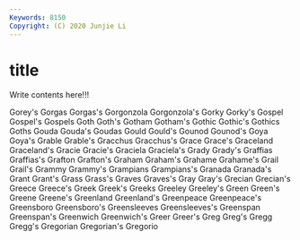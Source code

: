 ```yaml
---
Keywords: 8150
Copyright: (C) 2020 Junjie Li
---
```


# title

Write contents here!!!

Gorey's 
Gorgas 
Gorgas's 
Gorgonzola 
Gorgonzola's 
Gorky 
Gorky's 
Gospel 
Gospel's
Gospels 
Goth 
Goth's 
Gotham 
Gotham's 
Gothic 
Gothic's 
Gothics 
Goths 
Gouda
Gouda's 
Goudas 
Gould 
Gould's 
Gounod 
Gounod's 
Goya 
Goya's 
Grable 
Grable's
Gracchus 
Gracchus's 
Grace 
Grace's 
Graceland 
Graceland's 
Gracie 
Gracie's 
Graciela 
Graciela's
Grady 
Grady's 
Graffias 
Graffias's 
Grafton 
Grafton's 
Graham 
Graham's 
Grahame 
Grahame's
Grail 
Grail's 
Grammy 
Grammy's 
Grampians 
Grampians's 
Granada 
Granada's 
Grant 
Grant's
Grass 
Grass's 
Graves 
Graves's 
Gray 
Gray's 
Grecian 
Grecian's 
Greece 
Greece's
Greek 
Greek's 
Greeks 
Greeley 
Greeley's 
Green 
Green's 
Greene 
Greene's 
Greenland
Greenland's 
Greenpeace 
Greenpeace's 
Greensboro 
Greensboro's 
Greensleeves 
Greensleeves's 
Greenspan 
Greenspan's 
Greenwich
Greenwich's 
Greer 
Greer's 
Greg 
Greg's 
Gregg 
Gregg's 
Gregorian 
Gregorian's 
Gregorio
